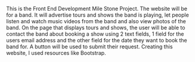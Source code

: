 This is the Front End Development Mile Stone Project. The website will be for a band.
It will advertise tours and shows the band is playing, let people listen and watch music videos
from the band and also view photos of the band.
On the page that displays tours and shows, the user will be able to contact the band about
booking a show using 2 text fields, 1 field for the users email address and the other field for the
date they want to book the band for. A button will be used to submit their request.
Creating this website, I used resources like Bootstrap.